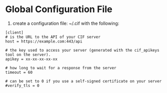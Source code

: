 # Global Configuration File #
  1. create a configuration file: ~/.cif with the following:
```
[client]
# is the URL to the API of your CIF server
host = https://example.com:443/api

# the key used to access your server (generated with the cif_apikeys tool on the server).
apikey = xx-xx-xx-xx-xx

# how long to wait for a response from the server
timeout = 60

# can be set to 0 if you use a self-signed certificate on your server
#verify_tls = 0
```